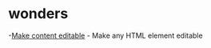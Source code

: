 # wonders

-[Make content editable](https://developer.mozilla.org/en-US/docs/Web/Guide/HTML/Editable_content) - Make any HTML element editable
